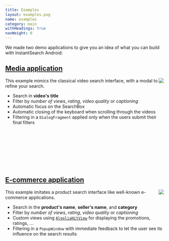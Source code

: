 ```yaml
---
title: Examples
layout: examples.pug
name: examples
category: main
withHeadings: true
navWeight: 0
---
```


We made two demo applications to give you an idea of what you can build with InstantSearch Android:

## [Media application][media-url]
<img align="right" src="assets/img/media.gif" />

This example mimics the classical video search interface, with a modal to refine your search.

- Search in **video's title**
- Filter by *number of views*, *rating*, *video quality* or *captioning* 
- Automatic focus on the SearchBox
- Automatic closing of the keyboard when scrolling through the videos
- Filtering in a `DialogFragment` applied only when the users submit their final filters

<br />
<br />
<br />
<br />
<br />
<br />
<br />

## [E-commerce application][ecommerce-url]
<img align="right" src="assets/img/ecommerce.gif" />

This example imitates a product search interface like well-known e-commerce applications.

- Search in the **product's name**, **seller's name**, and **category** 
- Filter by *number of views*, *rating*, *video quality* or *captioning* 
- Custom views using [`AlgoliaHitView`](https://github.com/algolia/instantsearch-android/blob/master/instantsearch/src/main/java/com/algolia/instantsearch/ui/views/AlgoliaHitView.java) for displaying the promotions, ratings, ...
- Filtering in a `PopupWindow` with immediate feedback to let the user see its influence on the search results

[media-url]: https://github.com/algolia/instantsearch-android-examples/tree/master/media
[ecommerce-url]: https://github.com/algolia/instantsearch-android-examples/tree/master/ecommerce
